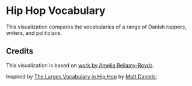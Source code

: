 Hip Hop Vocabulary
==================

This visualization compares the vocabularies of a range of Danish rappers, writers, and politicians.


Credits
-------

This visualization is based on [work by Amelia Bellamy-Royds](http://fiddle.jshell.net/6cW9u/8/).

Inspired by [The Larges Vocabulary in Hip Hop](http://rappers.mdaniels.com.s3-website-us-east-1.amazonaws.com) by [Matt Daniels](http://www.mdaniels.com/);
